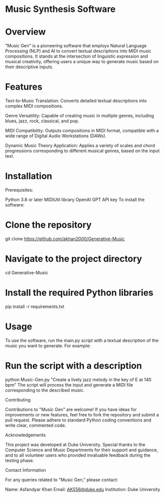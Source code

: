 # Music Synthesis Software

# Overview

"Music Gen" is a pioneering software that employs Natural Language Processing (NLP) and AI to convert textual descriptions into MIDI music compositions. It stands at the intersection of linguistic expression and musical creativity, offering users a unique way to generate music based on their descriptive inputs.

# Features

Text-to-Music Translation: Converts detailed textual descriptions into complex MIDI compositions.

Genre Versatility: Capable of creating music in multiple genres, including blues, jazz, rock, classical, and pop.

MIDI Compatibility: Outputs compositions in MIDI format, compatible with a wide range of Digital Audio Workstations (DAWs).

Dynamic Music Theory Application: Applies a variety of scales and chord progressions corresponding to different musical genres, based on the input text.

# Installation

Prerequisites:

Python 3.8 or later
MIDIUtil library
OpenAI GPT API key
To install the software:


# Clone the repository
git clone https://github.com/akhan2000/Generative-Music

# Navigate to the project directory
cd Generative-Music

# Install the required Python libraries
pip install -r requirements.txt

# Usage
To use the software, run the main.py script with a textual description of the music you want to generate. For example:

# Run the script with a description
python Music-Gen.py  "Create a lively jazz melody in the key of E at 140 bpm"
The script will process the input and generate a MIDI file corresponding to the described music.

Contributing

Contributions to "Music Gen" are welcome! If you have ideas for improvements or new features, feel free to fork the repository and submit a pull request. Please adhere to standard Python coding conventions and write clear, commented code.


Acknowledgements

This project was developed at Duke University. Special thanks to the Computer Science and Music Departments for their support and guidance, and to all volunteer users who provided invaluable feedback during the testing phase.

Contact Information

For any queries related to "Music Gen," please contact:

Name: Asfandyar Khan
Email: AK556@duke.edu
Institution: Duke University
